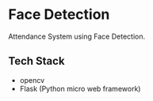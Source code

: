 # Face Detection
Attendance System using Face Detection.

## Tech Stack
* opencv
* Flask (Python micro web framework)
